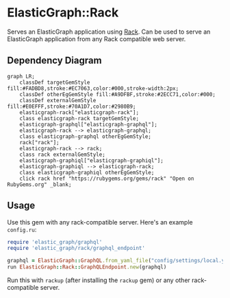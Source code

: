 # ElasticGraph::Rack

Serves an ElasticGraph application using [Rack](https://github.com/rack/rack).
Can be used to serve an ElasticGraph application from any Rack compatible web server.

## Dependency Diagram

```mermaid
graph LR;
    classDef targetGemStyle fill:#FADBD8,stroke:#EC7063,color:#000,stroke-width:2px;
    classDef otherEgGemStyle fill:#A9DFBF,stroke:#2ECC71,color:#000;
    classDef externalGemStyle fill:#E0EFFF,stroke:#70A1D7,color:#2980B9;
    elasticgraph-rack["elasticgraph-rack"];
    class elasticgraph-rack targetGemStyle;
    elasticgraph-graphql["elasticgraph-graphql"];
    elasticgraph-rack --> elasticgraph-graphql;
    class elasticgraph-graphql otherEgGemStyle;
    rack["rack"];
    elasticgraph-rack --> rack;
    class rack externalGemStyle;
    elasticgraph-graphiql["elasticgraph-graphiql"];
    elasticgraph-graphiql --> elasticgraph-rack;
    class elasticgraph-graphiql otherEgGemStyle;
    click rack href "https://rubygems.org/gems/rack" "Open on RubyGems.org" _blank;
```

## Usage

Use this gem with any rack-compatible server. Here's an example `config.ru`:

```ruby
require 'elastic_graph/graphql'
require 'elastic_graph/rack/graphql_endpoint'

graphql = ElasticGraph::GraphQL.from_yaml_file("config/settings/local.yaml")
run ElasticGraph::Rack::GraphQLEndpoint.new(graphql)
```

Run this with `rackup` (after installing the `rackup` gem) or any other rack-compatible server.
